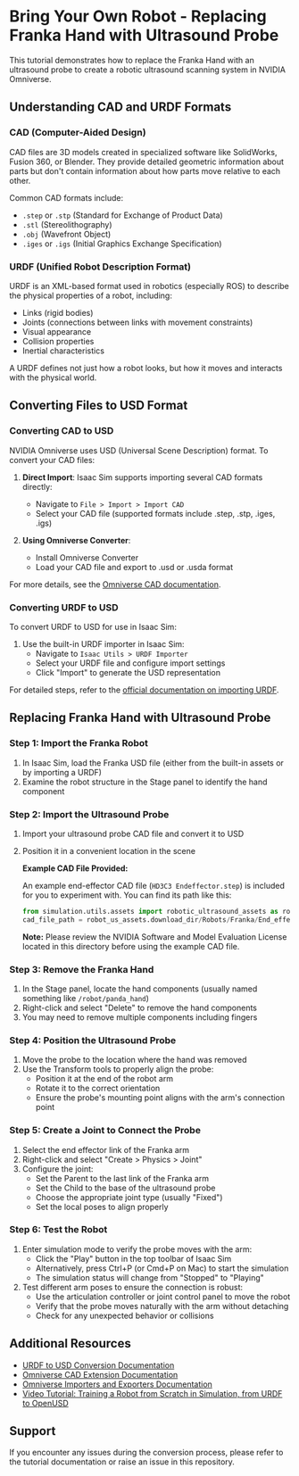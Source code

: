 # Bring Your Own Robot - Replacing Franka Hand with Ultrasound Probe

This tutorial demonstrates how to replace the Franka Hand with an ultrasound probe to create a robotic ultrasound scanning system in NVIDIA Omniverse.

## Understanding CAD and URDF Formats

### CAD (Computer-Aided Design)
CAD files are 3D models created in specialized software like SolidWorks, Fusion 360, or Blender. They provide detailed geometric information about parts but don't contain information about how parts move relative to each other.

Common CAD formats include:
- `.step` or `.stp` (Standard for Exchange of Product Data)
- `.stl` (Stereolithography)
- `.obj` (Wavefront Object)
- `.iges` or `.igs` (Initial Graphics Exchange Specification)

### URDF (Unified Robot Description Format)
URDF is an XML-based format used in robotics (especially ROS) to describe the physical properties of a robot, including:
- Links (rigid bodies)
- Joints (connections between links with movement constraints)
- Visual appearance
- Collision properties
- Inertial characteristics

A URDF defines not just how a robot looks, but how it moves and interacts with the physical world.

## Converting Files to USD Format

### Converting CAD to USD

NVIDIA Omniverse uses USD (Universal Scene Description) format. To convert your CAD files:

1. **Direct Import**: Isaac Sim supports importing several CAD formats directly:
   - Navigate to `File > Import > Import CAD`
   - Select your CAD file (supported formats include .step, .stp, .iges, .igs)

2. **Using Omniverse Converter**:
   - Install Omniverse Converter
   - Load your CAD file and export to .usd or .usda format

For more details, see the [Omniverse CAD documentation](https://docs.omniverse.nvidia.com/extensions/latest/ext_cad-converter/manual.html).

### Converting URDF to USD

To convert URDF to USD for use in Isaac Sim:

1. Use the built-in URDF importer in Isaac Sim:
   - Navigate to `Isaac Utils > URDF Importer`
   - Select your URDF file and configure import settings
   - Click "Import" to generate the USD representation

For detailed steps, refer to the [official documentation on importing URDF](https://docs.isaacsim.omniverse.nvidia.com/latest/robot_setup/import_urdf.html).

## Replacing Franka Hand with Ultrasound Probe

### Step 1: Import the Franka Robot
1. In Isaac Sim, load the Franka USD file (either from the built-in assets or by importing a URDF)
2. Examine the robot structure in the Stage panel to identify the hand component

### Step 2: Import the Ultrasound Probe
1. Import your ultrasound probe CAD file and convert it to USD
2. Position it in a convenient location in the scene

   **Example CAD File Provided:**

   An example end-effector CAD file (`HD3C3 Endeffector.step`) is included for you to experiment with. You can find its path like this:

   ```python
   from simulation.utils.assets import robotic_ultrasound_assets as robot_us_assets
   cad_file_path = robot_us_assets.download_dir/Robots/Franka/End_effector/"HD3C3 Endeffector.step"
   ```

   **Note:** Please review the NVIDIA Software and Model Evaluation License located in this directory before using the example CAD file.

### Step 3: Remove the Franka Hand
1. In the Stage panel, locate the hand components (usually named something like `/robot/panda_hand`)
2. Right-click and select "Delete" to remove the hand components
3. You may need to remove multiple components including fingers

### Step 4: Position the Ultrasound Probe
1. Move the probe to the location where the hand was removed
2. Use the Transform tools to properly align the probe:
   - Position it at the end of the robot arm
   - Rotate it to the correct orientation
   - Ensure the probe's mounting point aligns with the arm's connection point

### Step 5: Create a Joint to Connect the Probe
1. Select the end effector link of the Franka arm
2. Right-click and select "Create > Physics > Joint"
3. Configure the joint:
   - Set the Parent to the last link of the Franka arm
   - Set the Child to the base of the ultrasound probe
   - Choose the appropriate joint type (usually "Fixed")
   - Set the local poses to align properly

### Step 6: Test the Robot
1. Enter simulation mode to verify the probe moves with the arm:
   - Click the "Play" button in the top toolbar of Isaac Sim
   - Alternatively, press Ctrl+P (or Cmd+P on Mac) to start the simulation
   - The simulation status will change from "Stopped" to "Playing"
2. Test different arm poses to ensure the connection is robust:
   - Use the articulation controller or joint control panel to move the robot
   - Verify that the probe moves naturally with the arm without detaching
   - Check for any unexpected behavior or collisions


## Additional Resources

- [URDF to USD Conversion Documentation](https://docs.isaacsim.omniverse.nvidia.com/latest/robot_setup/import_urdf.html#tutorial-import-urdf)
- [Omniverse CAD Extension Documentation](https://docs.omniverse.nvidia.com/extensions/latest/ext_cad-converter/manual.html)
- [Omniverse Importers and Exporters Documentation](https://docs.isaacsim.omniverse.nvidia.com/latest/robot_setup/importers_exporters.html#)
- [Video Tutorial: Training a Robot from Scratch in Simulation, from URDF to OpenUSD](https://www.youtube.com/live/_HMk7I-vSBQ)

## Support

If you encounter any issues during the conversion process, please refer to the tutorial documentation or raise an issue in this repository.
